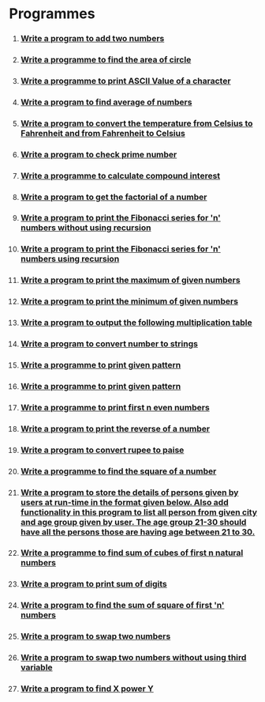 # Programmes

1. ### [Write a program to add two numbers](./add-two-numbers/)
2. ### [Write a programme to find the area of circle](./area-of-circle/)
3. ### [Write a programme to print ASCII Value of a character](./ascii-value/)
4. ### [Write a program to find average of numbers](./average-of-numbers/)
5. ### [Write a program to convert the temperature from Celsius to Fahrenheit and from Fahrenheit to Celsius](./celsius-to-fahrenheit/)
6. ### [Write a program to check prime number](./check-prime-number/)
7. ### [Write a programme to calculate compound interest](./compound-interest-calculator/)
8. ### [Write a program to get the factorial of a number](./factorial/)
9. ### [Write a program to print the Fibonacci series for 'n' numbers without using recursion](./fibonaci-series-without-using-recursion/)
10. ### [Write a program to print the Fibonacci series for 'n' numbers using recursion](./fibonnaci-series-using-recursion/)
11. ### [Write a program to print the maximum of given numbers](./maximum-of-numbers/)
12. ### [Write a program to print the minimum of given numbers](./minimum-of-numbers/)
13. ### [Write a program to output the following multiplication table](./multiplication-table/)
14. ### [Write a program to convert number to strings](./number-to-string/)
15. ### [Write a programme to print given pattern](./pattern-1/)
16. ### [Write a programme to print given pattern](./pattern-2/)
17. ### [Write a programme to print first n even numbers](print-even-numbers/index.md)
18. ### [Write a program to print the reverse of a number](./reverse-of-a-number/)
19. ### [Write a program to convert rupee to paise](./rupee-to-paise/)
20. ### [Write a programme to find the square of a number](./square-of-number/)
21. ### [Write a program to store the details of persons given by users at run-time in the format given below. Also add functionality in this program to list all person from given city and age group given by user. The age group 21-30 should have all the persons those are having age between 21 to 30.](./store-the-details-of-persons/)
22. ### [Write a programme to find sum of cubes of first n natural numbers](./sum-of-cubes/)
23. ### [Write a program to print sum of digits](./sum-of-digits/)
24. ### [Write a program to find the sum of square of first 'n' numbers](./sum-of-square/)
25. ### [Write a program to swap two numbers](./swap-two-numbers/)
26. ### [Write a program to swap two numbers without using third variable](./swap-two-numbers-without-using-third-varible/)
27. ### [Write a program to find X power Y](x-power-y/index.md)
